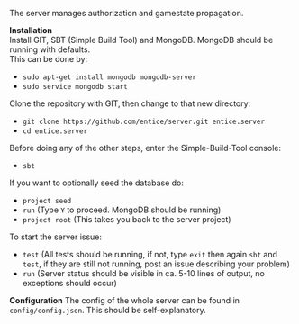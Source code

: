 The server manages authorization and gamestate propagation.

**Installation**  
Install GIT, SBT (Simple Build Tool) and MongoDB. MongoDB should be running with defaults.  
This can be done by:
- `sudo apt-get install mongodb mongodb-server`
- `sudo service mongodb start`

Clone the repository with GIT, then change to that new directory:
- `git clone https://github.com/entice/server.git entice.server`
- `cd entice.server`

Before doing any of the other steps, enter the Simple-Build-Tool console:
- `sbt`

If you want to optionally seed the database do:
- `project seed`
- `run` (Type `Y` to proceed. MongoDB should be running)
- `project root` (This takes you back to the server project)

To start the server issue:
- `test` (All tests should be running, if not, type `exit` then again `sbt` and `test`, if they are still not running, post an issue describing your problem)
- `run` (Server status should be visible in ca. 5-10 lines of output, no exceptions should occur)

**Configuration**
The config of the whole server can be found in `config/config.json`. This should be self-explanatory.
